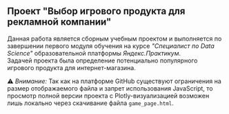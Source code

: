 ## Проект "Выбор игрового продукта для рекламной компании"
Данная работа является сборным учебным проектом и выполняется по завершении первого модуля обучения на курсе _"Специалист по Data Science"_ образовательной платформы _Яндекс.Практикум_.    
Задачей проекта была определение потенциально популярного игрового продукта для интернет-магазина.  

⚠ _Внимание:_ Так как на платформе GitHub существуют ограничения на размер отображаемого файла и запрет использования JavaScript, то просмотр полной версии проекта с Plotly-визуализацией возможен лишь локально через скачивание файла `game_page.html`.
